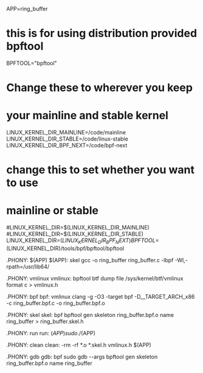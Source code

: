 APP=ring_buffer

# this is for using distribution provided bpftool
BPFTOOL="bpftool"

# Change these to wherever you keep
# your mainline and stable kernel
LINUX_KERNEL_DIR_MAINLINE=/code/mainline
LINUX_KERNEL_DIR_STABLE=/code/linux-stable
LINUX_KERNEL_DIR_BPF_NEXT=/code/bpf-next

# change this to set whether you want to use
# mainline or stable
#LINUX_KERNEL_DIR=$(LINUX_KERNEL_DIR_MAINLINE)
#LINUX_KERNEL_DIR=$(LINUX_KERNEL_DIR_STABLE)
LINUX_KERNEL_DIR=$(LINUX_KERNEL_DIR_BPF_NEXT)
BPFTOOL=$(LINUX_KERNEL_DIR)/tools/bpf/bpftool/bpftool

.PHONY: $(APP)
$(APP): skel
	gcc -o ring_buffer ring_buffer.c -lbpf -Wl,-rpath=/usr/lib64/

.PHONY: vmlinux
vmlinux:
	bpftool btf dump file /sys/kernel/btf/vmlinux format c > vmlinux.h

.PHONY: bpf
bpf: vmlinux
	clang -g -O3 -target bpf -D__TARGET_ARCH_x86 -c ring_buffer.bpf.c -o ring_buffer.bpf.o

.PHONY: skel
skel: bpf
	bpftool gen skeleton ring_buffer.bpf.o name ring_buffer > ring_buffer.skel.h

.PHONY: run
run: $(APP)
	sudo ./$(APP)

.PHONY: clean
clean:
	-rm -rf *.o *.skel.h vmlinux.h $(APP)

.PHONY: gdb
gdb: bpf
	sudo gdb --args bpftool gen skeleton ring_buffer.bpf.o name ring_buffer